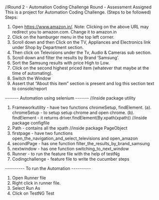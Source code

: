 //Round 2 - Automation Coding Challenge Round - Assessment Assigned
This is a project for Automation Coding Challenge.
(Steps to be followed)
Steps:
1. Open https://www.amazon.in/.
Note: Clicking on the above URL may redirect you to amazon.com. Change it to amazon.in
2. Click on the hamburger menu in the top left corner.
3. Scroll down and then Click on the TV, Appliances and Electronics link under Shop by Department
section.
4. Then click on Televisions under the Tv, Audio & Cameras sub section.
5. Scroll down and filter the results by Brand ‘Samsung’.
6. Sort the Samsung results with price High to Low.
7. Click on the second highest priced item (whatever that maybe at the time of automating).
8. Switch the Window
9. Assert that “About this item” section is present and log this section text to console/report

------- Automation using selenium ------- 
//inside package utility
1. Frameworkutility - have two functions chromeSetup, findElement.
    (a). chromeSetup - to setup setup chrome and open chrome.
    (b). findElement - it returns driver.findElement(By.xpath(xpath))
//inside package configfile
2. Path - contains all the xpath 
//inside package PageObject
3. firstpage - have two functions open_the_navigation_and_select_televisions and open_amazon
4. secondPage - has one function filter_the_results_by_brand_samsung
5. nextwindow - has one function switching_to_next_window
6. Runner - to run the feature file with the help of testNg
7. Codingchallenge - feature file to write the cucumber steps

---------- To run the Automation ----------
1. Open Runner file
2. Right click in runner file.
3. Select Run As 
4. Click on TestNG Test
